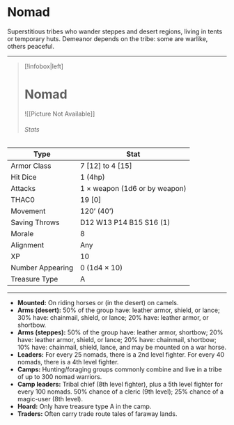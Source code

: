 # Nomad

Superstitious tribes who wander steppes and desert regions, living in tents or temporary huts. Demeanor depends on the tribe: some are warlike, others peaceful.

------
> [!infobox|left] 
>  # Nomad
>  ![[Picture Not Available]] 
>  ###### Stats 
| Type                    | Stat        |
| ---------------- | ------------------------------ | 
| Armor Class     | 7 [12] to 4 [15]              |
| Hit Dice         | 1 (4hp)                       |
| Attacks          | 1 × weapon (1d6 or by weapon) |
| THAC0            | 19 [0]                        |
| Movement         | 120’ (40’)                    |
| Saving Throws    | D12 W13 P14 B15 S16 (1)       |
| Morale           | 8                             |
| Alignment        | Any                           |
| XP               | 10                            |
| Number Appearing | 0 (1d4 × 10)                  |
| Treasure Type    | A                             |

------

- **Mounted:** On riding horses or (in the desert) on camels.
- **Arms (desert):** 50% of the group have: leather armor, shield, or lance; 30% have: chainmail, shield, or lance; 20% have: leather armor, or shortbow.
- **Arms (steppes):** 50% of the group have: leather armor, shortbow; 20% have: leather armor, shield, or lance; 20% have: chainmail, shortbow; 10% have: chainmail, shield, lance, and may be mounted on a war horse.
- **Leaders:** For every 25 nomads, there is a 2nd level fighter. For every 40 nomads, there is a 4th level fighter.
- **Camps:** Hunting/foraging groups commonly combine and live in a tribe of up to 300 nomad warriors.
- **Camp leaders:** Tribal chief (8th level fighter), plus a 5th level fighter for every 100 nomads. 50% chance of a cleric (9th level); 25% chance of a magic-user (8th level).
- **Hoard:** Only have treasure type A in the camp.
- **Traders:** Often carry trade route tales of faraway lands.